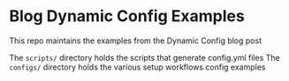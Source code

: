 # Blog Dynamic Config Examples

This repo maintains the examples from the Dynamic Config blog post

The `scripts/` directory holds the scripts that generate config.yml files
The `configs/` directory holds the various setup workflows config examples

